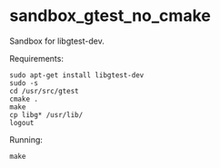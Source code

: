 # sandbox_gtest_no_cmake

Sandbox for libgtest-dev.

Requirements:

```
sudo apt-get install libgtest-dev
sudo -s
cd /usr/src/gtest
cmake .
make
cp libg* /usr/lib/
logout
```

Running:

```make```
